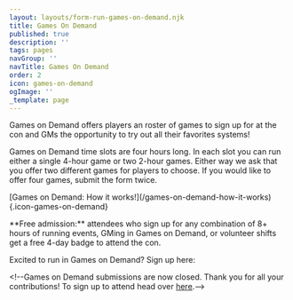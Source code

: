 ```yaml
---
layout: layouts/form-run-games-on-demand.njk
title: Games On Demand
published: true
description: ''
tags: pages
navGroup: ''
navTitle: Games On Demand
order: 2
icon: games-on-demand
ogImage: ''
_template: page
---
```


Games on Demand offers players an roster of games to sign up for at the con and GMs the opportunity to try out all their favorites systems! 

Games on Demand time slots are four hours long. In each slot you can run either a single 4-hour game or two 2-hour games. Either way we ask that you offer two different games for players to choose. If you would like to offer four games, submit the form twice.

\[Games on Demand: How it works!]\(/games-on-demand-how-it-works){.icon-games-on-demand}

\*\*Free admission:\*\* attendees who sign up for any combination of 8+ hours of running events, GMing in Games on Demand, or volunteer shifts get a free 4-day badge to attend the con.

Excited to run in Games on Demand? Sign up here:

\<!--Games on Demand submissions are now closed. Thank you for all your contributions! To sign up to attend head over [here](/events).-->
